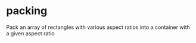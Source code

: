 # packing
Pack an array of rectangles with various aspect ratios into a container with a given aspect ratio
